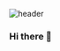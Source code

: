 ![header](https://capsule-render.vercel.app/api?color=gradient&customColorList=0,2,2,5,30)

### Hi there 👋


